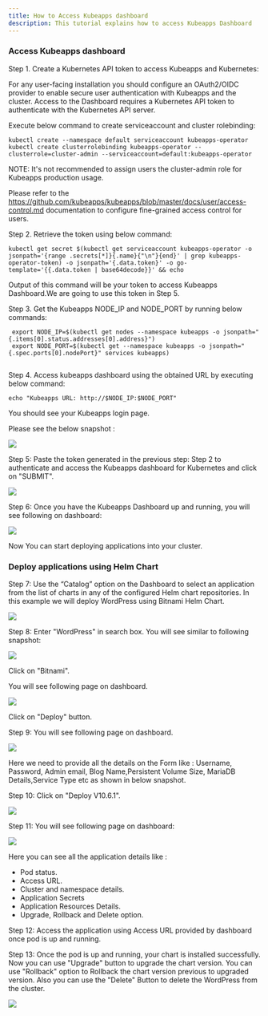 ```yaml
---
title: How to Access Kubeapps dashboard
description: This tutorial explains how to access Kubeapps Dashboard
---
```



### Access Kubeapps dashboard


Step 1. Create a Kubernetes API token to access Kubeapps and Kubernetes:

For any user-facing installation you should configure an OAuth2/OIDC provider to enable secure user authentication with Kubeapps and the cluster.
Access to the Dashboard requires a Kubernetes API token to authenticate with the Kubernetes API server.

Execute below command to create serviceaccount and cluster rolebinding:

```execute
kubectl create --namespace default serviceaccount kubeapps-operator
kubectl create clusterrolebinding kubeapps-operator --clusterrole=cluster-admin --serviceaccount=default:kubeapps-operator
```

NOTE: It's not recommended to assign users the cluster-admin role for Kubeapps production usage. 

Please refer to the https://github.com/kubeapps/kubeapps/blob/master/docs/user/access-control.md documentation to configure fine-grained access control for users.

Step 2. Retrieve the token using below command:

```execute
kubectl get secret $(kubectl get serviceaccount kubeapps-operator -o jsonpath='{range .secrets[*]}{.name}{"\n"}{end}' | grep kubeapps-operator-token) -o jsonpath='{.data.token}' -o go-template='{{.data.token | base64decode}}' && echo
```

Output of this command will be your token to access Kubeapps Dashboard.We are going to use this token in Step 5.

Step 3. Get the Kubeapps NODE_IP and NODE_PORT by running below commands:


```execute
 export NODE_IP=$(kubectl get nodes --namespace kubeapps -o jsonpath="{.items[0].status.addresses[0].address}")
 export NODE_PORT=$(kubectl get --namespace kubeapps -o jsonpath="{.spec.ports[0].nodePort}" services kubeapps)
 
```


Step 4. Access kubeapps dashboard using the obtained URL by executing below command:

```execute
echo "Kubeapps URL: http://$NODE_IP:$NODE_PORT"
```
You should see your Kubeapps login page.

Please see the below snapshot :

![](_images/kubeapps-login-page.PNG)


Step 5: Paste the token generated in the previous step: Step 2 to authenticate and access the Kubeapps dashboard for Kubernetes and click on "SUBMIT".

![](_images/token.png)


Step 6: Once you have the Kubeapps Dashboard up and running, you will see following on dashboard:

![](_images/logged-in-dashboard.png)

Now You can start deploying applications into your cluster.

### Deploy applications using Helm Chart 


Step 7: Use the “Catalog” option on the Dashboard to select an application from the list of charts in any of the configured Helm chart repositories. In this example we will deploy WordPress using Bitnami Helm Chart.

![](_images/catalog.png)


Step 8: Enter "WordPress" in search box. You will see similar to following snapshot:

![](_images/install-wordpress-chart.png)

Click on "Bitnami".

You will see following page on dashboard.

![](_images/deploy-chart-wordpress.png)


Click on "Deploy" button.


Step 9: You will see following page on dashboard. 

![](_images/config.png)

Here we need to provide all the details on the Form like : Username, Password, Admin email, Blog Name,Persistent Volume Size, MariaDB Details,Service Type etc as shown in below snapshot.

Step 10: Click on "Deploy V10.6.1".

![](_images/deploy-button.png)


Step 11: You will see following page on dashboard:

![](_images/installation-details-status.png)

Here you can see all the application details like : 
- Pod status.
- Access URL.
- Cluster and namespace details.
- Application Secrets
- Application Resources Details.
- Upgrade, Rollback and Delete option.


Step 12: Access the application using Access URL provided by dashboard once pod is up and running.

Step 13: Once the pod is up and running, your chart is installed successfully.
Now you can use "Upgrade" button to upgrade the chart version.
You can use "Rollback" option to Rollback the chart version previous to upgraded version.
Also you can use the "Delete" Button to delete the WordPress from the cluster.

![](_images/upgrade-delete-rollback.png)






